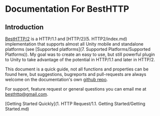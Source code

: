 # Documentation For BestHTTP
## Introduction
[BestHTTP/2](https://www.assetstore.unity3d.com/en/#!/content/10872 "BestHTTP/2") is a HTTP/1.1 and [HTTP/2](5. HTTP2/index.md) implementation that supports almost all Unity mobile and standalone platforms (see [Supported platforms](7. Supported Platforms/Supported Platforms)).
My goal was to create an easy to use, but still powerful plugin to Unity to take advantage of the potential in HTTP/1.1 and later in HTTP/2.

This document is a quick guide, not all functions and properties can be found here, but suggestions, bugreports and pull-requests are always welcome on the documentation's own [github repo](https://github.com/Benedicht/BestHTTP-Documentation).

For support, feature request or general questions you can email me at <besthttp@gmail.com>.

[Getting Started Quickly](1. HTTP Request/1.1. Getting Started/Getting Started.md)
